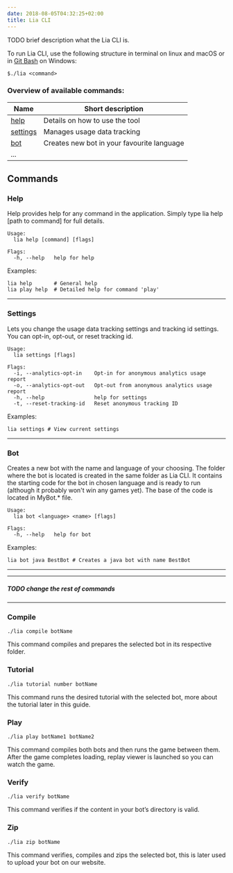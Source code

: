 ```yaml
---
date: 2018-08-05T04:32:25+02:00
title: Lia CLI
---
```


TODO brief description what the Lia CLI is.

To run Lia CLI, use the following structure in terminal on linux and macOS or in [Git Bash](https://gitforwindows.org/) on Windows:
```shell
$./lia <command>
```



### Overview of available commands:

Name | Short description
--- | --- 
[help](#help) | Details on how to use the tool
[settings](#settigs) | Manages usage data tracking
[bot](#bot) | Creates new bot in your favourite language
... |

## Commands

### Help

Help provides help for any command in the application.
Simply type lia help [path to command] for full details.

```shell
Usage:
  lia help [command] [flags]

Flags:
  -h, --help   help for help
```

Examples:

```shell
lia help       # General help 
lia play help  # Detailed help for command 'play'
```
----

### Settings

Lets you change the usage data tracking settings and tracking id settings. You can opt-in, opt-out, or reset tracking id.

```shell
Usage:
  lia settings [flags]

Flags:
  -i, --analytics-opt-in    Opt-in for anonymous analytics usage report
  -o, --analytics-opt-out   Opt-out from anonymous analytics usage report
  -h, --help                help for settings
  -t, --reset-tracking-id   Reset anonymous tracking ID
```

Examples:

```shell
lia settings # View current settings
```
----
### Bot

Creates a new bot with the name and language of your choosing. The folder where the bot is located is created in the same folder as Lia CLI. It contains the starting code for the bot in chosen language and is ready to run (although it probably won't win any games yet). The base of the code is located in MyBot.* file.

```shell
Usage:
  lia bot <language> <name> [flags]

Flags:
  -h, --help   help for bot
```

Examples:

```shell
lia bot java BestBot # Creates a java bot with name BestBot
```
----

----
##### TODO change the rest of commands
----


### Compile
```shell
./lia compile botName
```

This command compiles and prepares the selected bot in its respective folder.

### Tutorial
```shell
./lia tutorial number botName
```

This command runs the desired tutorial with the selected bot, more about the tutorial later in this guide.
### Play
```shell
./lia play botName1 botName2
```

This command compiles both bots and then runs the game between them. After the game completes loading, replay viewer is launched so you can watch the game.

### Verify
```shell
./lia verify botName
```

This command verifies if the content in your bot’s directory is valid.

### Zip
```shell
./lia zip botName
```

This command verifies, compiles and zips the selected bot, this is later used to upload your bot on our website.
